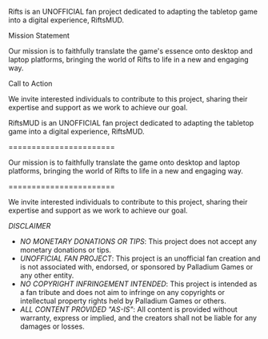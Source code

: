 Rifts is an UNOFFICIAL fan project dedicated to adapting the tabletop game into a digital experience, RiftsMUD.

Mission Statement

Our mission is to faithfully translate the game's essence onto desktop and laptop platforms, bringing the world of Rifts to life in a new and engaging way.

Call to Action

We invite interested individuals to contribute to this project, sharing their expertise and support as we work to achieve our goal.


RiftsMUD is an UNOFFICIAL fan project dedicated to adapting the tabletop game into a digital experience, RiftsMUD.

=======================

Our mission is to faithfully translate the game onto desktop and laptop platforms, bringing the world of Rifts to life in a new and engaging way.

=======================

We invite interested individuals to contribute to this project, sharing their expertise and support as we work to achieve our goal.

*DISCLAIMER*

- *NO MONETARY DONATIONS OR TIPS*: This project does not accept any monetary donations or tips.
- *UNOFFICIAL FAN PROJECT*: This project is an unofficial fan creation and is not associated with, endorsed, or sponsored by Palladium Games or any other entity.
- *NO COPYRIGHT INFRINGEMENT INTENDED*: This project is intended as a fan tribute and does not aim to infringe on any copyrights or intellectual property rights held by Palladium Games or others.
- *ALL CONTENT PROVIDED "AS-IS"*: All content is provided without warranty, express or implied, and the creators shall not be liable for any damages or losses.